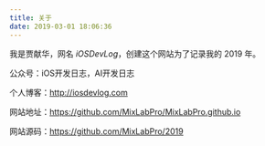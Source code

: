 ```yaml
---
title: 关于
date: 2019-03-01 18:06:36
---
```


我是贾献华，网名 *iOSDevLog*，创建这个网站为了记录我的 2019 年。

公众号：iOS开发日志，AI开发日志

个人博客：<http://iosdevlog.com>

网站地址：<https://github.com/MixLabPro/MixLabPro.github.io>

网站源码：<https://github.com/MixLabPro/2019>
